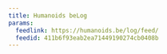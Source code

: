 ```yaml
---
title: Humanoids beLog
params:
  feedlink: https://humanoids.be/log/feed/
  feedid: 411b6f93eab2ea71449190274cb0408b
---
```

